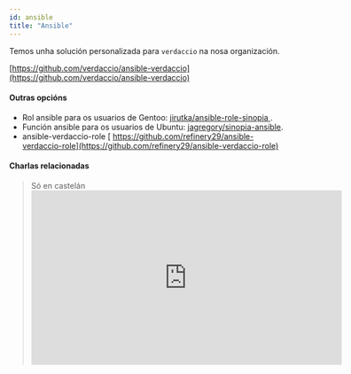 ```yaml
---
id: ansible
title: "Ansible"
---
```


Temos unha solución personalizada para `verdaccio` na nosa organización.

[https://github.com/verdaccio/ansible-verdaccio](https://github.com/verdaccio/ansible-verdaccio)

#### Outras opcións

* Rol ansible para os usuarios de Gentoo: [jirutka/ansible-role-sinopia ](https://github.com/jirutka/ansible-role-sinopia).
* Función ansible para os usuarios de Ubuntu: [ jagregory/sinopia-ansible](https://github.com/jagregory/sinopia-ansible).
* ansible-verdaccio-role [ https://github.com/refinery29/ansible-verdaccio-role](https://github.com/refinery29/ansible-verdaccio-role)


#### Charlas relacionadas

> Só en castelán <iframe width="560" height="315" src="https://www.youtube.com/embed/EWAxCgZQMAY?enablejsapi=1" frameborder="0" allow="accelerometer; autoplay; encrypted-media; gyroscope; picture-in-picture" allowfullscreen mark="crwd-mark"></iframe>
